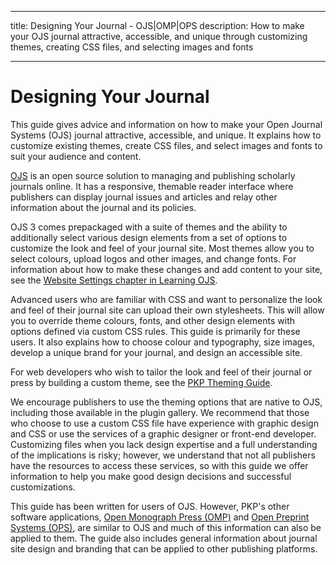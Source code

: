 - - -
title: Designing Your Journal - OJS|OMP|OPS description: How to make your OJS journal attractive, accessible, and unique through customizing themes, creating CSS files, and selecting images and fonts
- - -

# Designing Your Journal

This guide gives advice and information on how to make your Open Journal Systems (OJS) journal attractive, accessible, and unique. It explains how to customize existing themes, create CSS files, and select images and fonts to suit your audience and content.

[OJS](https://pkp.sfu.ca/ojs/) is an open source solution to managing and publishing scholarly journals online. It has a responsive, themable reader interface where publishers can display journal issues and articles and relay other information about the journal and its policies.

OJS 3 comes prepackaged with a suite of themes and the ability to additionally select various design elements from a set of options to customize the look and feel of your journal site. Most themes allow you to select colours, upload logos and other images, and change fonts. For information about how to make these changes and add content to your site, see the [Website Settings chapter in Learning OJS](https://docs.pkp.sfu.ca/learning-ojs/en/settings-website).

Advanced users who are familiar with CSS and want to personalize the look and feel of their journal site can upload their own stylesheets. This will allow you to override theme colours, fonts, and other design elements with options defined via custom CSS rules. This guide is primarily for these users. It also explains how to choose colour and typography, size images, develop a unique brand for your journal, and design an accessible site.

For web developers who wish to tailor the look and feel of their journal or press by building a custom theme, see the [PKP Theming Guide](https://docs.pkp.sfu.ca/pkp-theming-guide/en/).

We encourage publishers to use the theming options that are native to OJS, including those available in the plugin gallery. We recommend that those who choose to use a custom CSS file have experience with graphic design and CSS or use the services of a graphic designer or front-end developer. Customizing files when you lack design expertise and a full understanding of the implications is risky; however, we understand that not all publishers have the resources to access these services, so with this guide we offer information to help you make good design decisions and successful customizations.

This guide has been written for users of OJS. However, PKP's other software applications, [Open Monograph Press (OMP)](https://pkp.sfu.ca/omp/) and [Open Preprint Systems (OPS)](https://pkp.sfu.ca/ops/), are similar to OJS and much of this information can also be applied to them. The guide also includes general information about journal site design and branding that can be applied to other publishing platforms.

